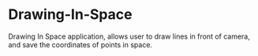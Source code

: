 # Drawing-In-Space
Drawing In Space application, allows user to draw lines in front of camera, and save the coordinates of points in space.  
